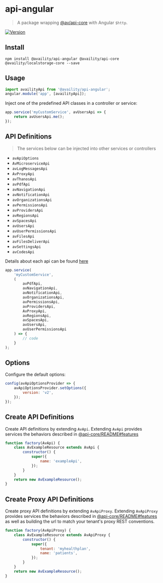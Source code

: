# api-angular

> A package wrapping [@av/api-core](../api-core/README.md) with Angular `$http`.

[![Version](https://img.shields.io/npm/v/@availity/api-angular.svg?style=for-the-badge)](https://www.npmjs.com/package/@availity/api-angular)

## Install

`npm install @availity/api-angular @availity/api-core @availity/localstorage-core --save`

## Usage

```javascript
import availityApi from '@availity/api-angular';
angular.module('app', [availityApi]);
```

Inject one of the predefined API classes in a controller or service:

```javascript
app.service('myCustomService', avUsersApi => {
    return avUsersApi.me();
});
```

## API Definitions

> The services below can be injected into other services or controllers

-   `avApiOptions`
-   `AvMicroserviceApi`
-   `avLogMessagesApi`
-   `AvProxyApi`
-   `avThanosApi`
-   `avPdfApi`
-   `avNavigationApi`
-   `avNotificationApi`
-   `avOrganizationsApi`
-   `avPermissionsApi`
-   `avProvidersApi`
-   `avRegionsApi`
-   `avSpacesApi`
-   `avUsersApi`
-   `avUserPermissionsApi`
-   `avFilesApi`
-   `avFilesDeliverApi`
-   `avSettingsApi`
-   `avCodesApi`

Details about each api can be found [here](../api-core/src/resources/README.md)

```js
app.service(
    'myCustomService',
    (
        avPdfApi,
        avNavigationApi,
        avNotificationApi,
        avOrganizationsApi,
        avPermissionsApi,
        avProvidersApi,
        AvProxyApi,
        avRegionsApi,
        avSpacesApi,
        avUsersApi,
        avUserPermissionsApi
    ) => {
        // code
    }
);
```

## Options

Configure the default options:

```javascript
config(avApiOptionsProvider => {
    avApiOptionsProvider.setOptions({
        version: 'v2',
    });
});
```

## Create API Definitions

Create API definitions by extending `AvApi`. Extending `AvApi` provides services the behaviors described in [@api-core/README#features](../api-core/README.md#features)

```js
function factory(AvApi) {
    class AvExampleResource extends AvApi {
        constructor() {
            super({
                name: 'exampleApi',
            });
        }
    }
    return new AvExampleResource();
}
```

## Create Proxy API Definitions

Create proxy API definitions by extending `AvApiProxy`. Extending `AvApiProxy` provides services the behaviors described in [@api-core/README#features](../api-core/README.md#features) as well as building the url to match your tenant's proxy REST conventions.

```js
function factory(AvApiProxy) {
    class AvExampleResource extends AvApiProxy {
        constructor() {
            super({
                tenant: 'myhealthplan',
                name: 'patients',
            });
        }
    }
    return new AvExampleResource();
}
```
